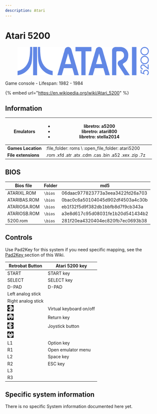 ```yaml
---
description: Atari
---
```


# Atari 5200

<figure><img src="https://raw.githubusercontent.com/fabricecaruso/es-theme-carbon/52ff37c9e265587d006945a2ba695b5a962b3a3d/art/logos/atari5200.svg" alt=""><figcaption></figcaption></figure>

Game console - Lifespan: 1982 - 1984

{% embed url="https://en.wikipedia.org/wiki/Atari_5200" %}

## Information

| **Emulators**       | <ul><li>libretro: a5200</li><li>libretro: atari800</li><li>libretro: stella2014</li></ul> |   |
| ------------------- | ----------------------------------------------------------------------------------------- | - |
| **Games Location**  | :file\_folder: roms \ :open\_file\_folder: atari5200                                      |   |
| **File extensions** | .rom .xfd .atr .atx .cdm .cas .bin .a52 .xex .zip .7z                                     |   |

## BIOS

| Bios file    | Folder  | md5                              |
| ------------ | ------- | -------------------------------- |
| ATARIXL.ROM  | `\bios` | 06daac977823773a3eea3422fd26a703 |
| ATARIBAS.ROM | `\bios` | 0bac0c6a50104045d902df4503a4c30b |
| ATARIOSA.ROM | `\bios` | eb1f32f5d9f382db1bbfb8d7f9cb343a |
| ATARIOSB.ROM | `\bios` | a3e8d617c95d08031fe1b20d541434b2 |
| 5200.rom     | `\bios` | 281f20ea4320404ec820fb7ec0693b38 |

## Controls

Use Pad2Key for this system if you need specific mapping, see the [Pad2Key ](../../../controllers/pad2key.md)section of this Wiki.

| Retrobat Button                                       | Atari 5200 key          |
| ----------------------------------------------------- | ----------------------- |
| START                                                 | START key               |
| SELECT                                                | SELECT key              |
| D-PAD                                                 | D-PAD                   |
| Left analog stick                                     |                         |
| Right analog stick                                    |                         |
| ![](<../../../.gitbook/assets/image (2) (1) (1).png>) | Virtual keyboard on/off |
| ![](<../../../.gitbook/assets/image (1) (2) (1).png>) | Return key              |
| ![](<../../../.gitbook/assets/image (4) (1).png>)     | Joystick button         |
| ![](<../../../.gitbook/assets/image (3) (1) (2).png>) |                         |
| L1                                                    | Option key              |
| R1                                                    | Open emulator menu      |
| L2                                                    | Space key               |
| R2                                                    | ESC key                 |
| L3                                                    |                         |
| R3                                                    |                         |

## Specific system information

There is no specific System information documented here yet.

